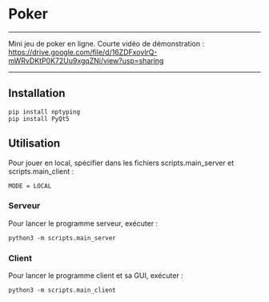 # Poker

---

Mini jeu de poker en ligne.
Courte vidéo de démonstration : https://drive.google.com/file/d/16ZDFxovlrQ-mWRvDKtP0K72Uu9xgqZNj/view?usp=sharing

---

## Installation

```
pip install nptyping
pip install PyQt5
```

## Utilisation

Pour jouer en local, spécifier dans les fichiers scripts.main_server et scripts.main_client :

``
MODE = LOCAL
``


### Serveur

Pour lancer le programme serveur, exécuter :
```
python3 -m scripts.main_server
```

### Client

Pour lancer le programme client et sa GUI, exécuter :
```
python3 -m scripts.main_client
```
